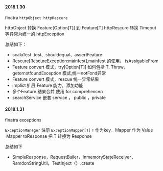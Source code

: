 

#### 2018.1.30



finatra ```httpObject httpRescure```

httpObject 转换 Feature[Option[T]] 到 Feature[T]
httpRescure 转换 Timeout等异常为统一的 httpException

总结如下：

- scalaTest ,test、shouldequal、assertFeature
- Rescure[RescureException:mainfest],mainfest 的使用， isAssigableFrom 
- Feature convert 模式，try[Option[T]] 如何包括 T, Throw，getornotfoundException 模式,统一notFond异常
- Feature convert 模式，rescue 统一异常结果
- implict 扩展 Feature 能力，添加功能
- 多个Feature 结果合并 使用 for comprehencen
- searchService 嵌套 service ， public ，private


####  2018.1.31

finatra exceptions

```ExceptionManager``` 注册 ```ExceptionMapper[T]```
```T``` 作为key，Mapper 作为 Value  Mapper toResponse 把 T 转换为 Response

总结如下

- SimpleResponse，RequestBuiler，InmemoryStateReceiver，RamdonStringUtil，TestInject（）.create

